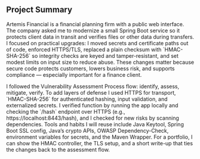 ## Project Summary

<p>Artemis Financial is a financial planning firm with a public web interface. The company asked me to modernize a small Spring Boot service so it protects client data in transit and verifies files or other data during transfers. I focused on practical upgrades: I moved secrets and certificate paths out of code, enforced HTTPS/TLS, replaced a plain checksum with `HMAC-SHA-256` so integrity checks are keyed and tamper-resistant, and set modest limits on input size to reduce abuse. These changes matter because secure code protects customers, lowers business risk, and supports compliance — especially important for a finance client.</p>

<p>I followed the Vulnerability Assessment Process flow: identify, assess, mitigate, verify. To add layers of defense I used HTTPS for transport, `HMAC-SHA-256` for authenticated hashing, input validation, and externalized secrets. I verified function by running the app locally and checking the `/hash` endpoint over HTTPS (e.g., https://localhost:8443/hash), and I checked for new risks by scanning dependencies. Tools and habits I will reuse include Java Keytool, Spring Boot SSL config, Java’s crypto APIs, OWASP Dependency-Check, environment variables for secrets, and the Maven Wrapper. For a portfolio, I can show the HMAC controller, the TLS setup, and a short write-up that ties the changes back to the assessment flow.</p>
